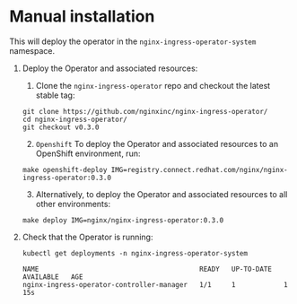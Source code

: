 # Manual installation

This will deploy the operator in the `nginx-ingress-operator-system` namespace.


1. Deploy the Operator and associated resources:
   1. Clone the `nginx-ingress-operator` repo and checkout the latest stable tag:
    ```
    git clone https://github.com/nginxinc/nginx-ingress-operator/
    cd nginx-ingress-operator/
    git checkout v0.3.0
    ```

   2. `Openshift` To deploy the Operator and associated resources to an OpenShift environment, run:
    ```
    make openshift-deploy IMG=registry.connect.redhat.com/nginx/nginx-ingress-operator:0.3.0
    ```

   3. Alternatively, to deploy the Operator and associated resources to all other environments:
    ```
    make deploy IMG=nginx/nginx-ingress-operator:0.3.0
    ```

2. Check that the Operator is running:
    ```
    kubectl get deployments -n nginx-ingress-operator-system   

    NAME                                        READY   UP-TO-DATE   AVAILABLE   AGE
    nginx-ingress-operator-controller-manager   1/1     1            1           15s
    ```
